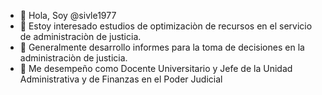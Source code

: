 - 👋 Hola, Soy @sivle1977
- 👀 Estoy interesado estudios de optimizaciòn de recursos en el servicio de administraciòn de justicia.
- 🌱 Generalmente desarrollo informes para la toma de decisiones en la administraciòn de justicia.
- 💞️ Me desempeño como Docente Universitario y Jefe de la Unidad Administrativa y de Finanzas en el Poder Judicial

<!---
sivle1977/sivle1977 is a ✨ special ✨ repository because its `README.md` (this file) appears on your GitHub profile.
You can click the Preview link to take a look at your changes.
--->
